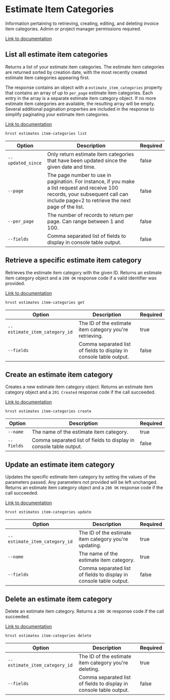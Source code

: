 # Estimate Item Categories

Information pertaining to retrieving, creating, editing, and deleting invoice item categories. Admin or project manager permissions required.

[Link to documentation](https://help.getharvest.com/api-v2/estimates-api/estimates/estimate-item-categories/)

## List all estimate item categories

Returns a list of your estimate item categories. The estimate item categories are returned sorted by creation date, with the most recently created estimate item categories appearing first.

The response contains an object with a `estimate_item_categories` property that contains an array of up to `per_page` estimate item categories. Each entry in the array is a separate estimate item category object. If no more estimate item categories are available, the resulting array will be empty. Several additional pagination properties are included in the response to simplify paginating your estimate item categories.

[Link to documentation](https://help.getharvest.com/api-v2/estimates-api/estimates/estimate-item-categories/#list-all-estimate-item-categories)

```
hrvst estimates item-categories list
```

| Option            | Description                                                                                                                                                                            | Required |
| ----------------- | -------------------------------------------------------------------------------------------------------------------------------------------------------------------------------------- | -------- |
| `--updated_since` | Only return estimate item categories that have been updated since the given date and time.                                                                                             | false    |
| `--page`          | The page number to use in pagination. For instance, if you make a list request and receive 100 records, your subsequent call can include page=2 to retrieve the next page of the list. | false    |
| `--per_page`      | The number of records to return per page. Can range between 1 and 100.                                                                                                                 | false    |
| `--fields`        | Comma separated list of fields to display in console table output.                                                                                                                     | false    |

## Retrieve a specific estimate item category

Retrieves the estimate item category with the given ID. Returns an estimate item category object and a `200 OK` response code if a valid identifier was provided.

[Link to documentation](https://help.getharvest.com/api-v2/estimates-api/estimates/estimate-item-categories/#retrieve-an-estimate-item-category)

```
hrvst estimates item-categories get
```

| Option                        | Description                                                        | Required |
| ----------------------------- | ------------------------------------------------------------------ | -------- |
| `--estimate_item_category_id` | The ID of the estimate item category you're retrieving.            | true     |
| `--fields`                    | Comma separated list of fields to display in console table output. | false    |

## Create an estimate item category

Creates a new estimate item category object. Returns an estimate item category object and a `201 Created` response code if the call succeeded.

[Link to documentation](https://help.getharvest.com/api-v2/estimates-api/estimates/estimate-item-categories/#create-an-estimate-item-category)

```
hrvst estimates item-categories create
```

| Option     | Description                                                        | Required |
| ---------- | ------------------------------------------------------------------ | -------- |
| `--name`   | The name of the estimate item category.                            | true     |
| `--fields` | Comma separated list of fields to display in console table output. | false    |

## Update an estimate item category

Updates the specific estimate item category by setting the values of the parameters passed. Any parameters not provided will be left unchanged. Returns an estimate item category object and a `200 OK` response code if the call succeeded.

[Link to documentation](https://help.getharvest.com/api-v2/estimates-api/estimates/estimate-item-categories/#update-an-estimate-item-category)

```
hrvst estimates item-categories update
```

| Option                        | Description                                                        | Required |
| ----------------------------- | ------------------------------------------------------------------ | -------- |
| `--estimate_item_category_id` | The ID of the estimate item category you're updating.              | true     |
| `--name`                      | The name of the estimate item category.                            | true     |
| `--fields`                    | Comma separated list of fields to display in console table output. | false    |

## Delete an estimate item category

Delete an estimate item category. Returns a `200 OK` response code if the call succeeded.

[Link to documentation](https://help.getharvest.com/api-v2/estimates-api/estimates/estimate-item-categories/#delete-an-estimate-item-category)

```
hrvst estimates item-categories delete
```

| Option                        | Description                                                        | Required |
| ----------------------------- | ------------------------------------------------------------------ | -------- |
| `--estimate_item_category_id` | The ID of the estimate item category you're deleting.              | true     |
| `--fields`                    | Comma separated list of fields to display in console table output. | false    |
